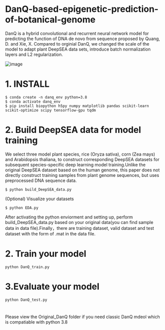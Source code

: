 # DanQ-based-epigenetic-prediction-of-botanical-genome
DanQ is a hybrid convolutional and recurrent neural network model for predicting the function of DNA de novo from sequence proposed by Quang, D. and Xie, X. Compared to orginial DanQ, we changed the scale of the model to adapt plant DeepSEA data sets, introduce batch normalization layers and L2 regularization.

![image](https://github.com/user-attachments/assets/a1b704ee-b442-4dec-85c3-59031063ce18)


# 1. INSTALL
```
$ conda create -n danq_env python=3.8
$ conda activate danq_env
$ pip install biopython h5py numpy matplotlib pandas scikit-learn scikit-optimize scipy tensorflow-gpu tqdm
```

# 2. Build DeepSEA data for model training
We select three model plant species, rice (Oryza sativa), corn (Zea mays) and Arabidopsis thaliana, to construct corresponding DeepSEA  datasets for subsequent species-specific deep learning model training.Unlike the original DeepSEA dataset based on the human genome, this paper does not directly construct training samples from plant genome sequences, but uses preprocessed DNA sequence data.

```
$ python build_DeepSEA_data.py

```
(Optional) Visualize your datasets

```
$ python EDA.py

```

After activating the python enviorment and setting up, perform build_DeepSEA_data.py based on your original data(you can find sample data in data file).Finally，there are training dataset, valid dataset and test dataset with the form of .mat in the data file.

# 2. Train your model

```
python DanQ_train.py
```

# 3.Evaluate your model

```
python DanQ_test.py
```

#
Please view the Original_DanQ folder if you need classic DanQ mdeol which is compatiable with python 3.8

